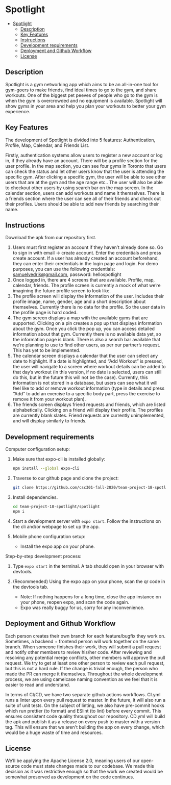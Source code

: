 # Spotlight

- [Spotlight](#spotlight)
  - [Description](#description)
  - [Key Features](#key-features)
  - [Instructions](#instructions)
  - [Development requirements](#development-requirements)
  - [Deployment and Github Workflow](#deployment-and-github-workflow)
  - [License](#license)

## Description

Spotlight is a gym networking app which aims to be an all-in-one tool for gym-goers to make friends, find ideal times to go to the gym, and share workouts. One of the biggest pet peeves of people who go to the gym is when the gym is overcrowded and no equipment is available. Spotlight will show gyms in your area and help you plan your workouts to better your gym experience.

## Key Features

The development of Spotlight is divided into 5 features: Authentication, Profile, Map, Calendar, and Friends List.

Firstly, authentication systems allow users to register a new account or log in, if they already have an account. There will be a profile section for the user profile. In the map section, you can see four gyms in Toronto that users can check the status and let other users know that the user is attending the specific gym. After clicking a specific gym, the user will be able to see other users that are at the gym and the age range etc.. The user will also be able to checkout other users by using search bar on the map screen. In the calendar section, users can add workouts and name it themselves. There is a friends section where the user can see all of their friends and check out their profiles. Users should be able to add new friends by searching their name. 

## Instructions

Download the apk from our repository first.

1. Users must first register an account if they haven’t already done so. Go to sign in with email -> create account. Enter the credentials and press create account. If a user has already created an account beforehand, they can enter their credentials in the login page and login. For demo purposes, you can use the following credentials: samuelvedrik@gmail.com, password: hellospotlight
2. Once logged in, there are 4 screens that are available. Profile, map, calendar, friends. The profile screen is currently a mock of what we’re imagining the future profile screen to look like. 
3. The profile screen will display the information of the user. Includes their profile image, name, gender, age and a short description about themselves. Currently there is no data for the profile. So the user data in the profile page is hard coded.
4. The gym screen displays a map with the available gyms that are supported. Clicking on a pin creates a pop up that displays information about the gym. Once you click the pop up, you can access detailed information about that gym. Currently there is no available data yet, so the information page is blank. There is also a search bar available that we’re planning to use to find other users, as per our partner’s request. This has yet to be implemented.
5. The calendar screen displays a calendar that the user can select any date to highlight. If a date is highlighted, and “Add Workout” is pressed, the user will navigate to a screen where workout details can be added to that day’s workout (in this version, if no date is selected, users can still do this, but in the future this will not be the case). Currently, this information is not stored in a database, but users can see what it will feel like to add or remove workout information (type in details and press “Add” to add an exercise to a specific body part, press the exercise to remove it from your workout plan).
6. The friends screen displays friend requests and friends, which are listed alphabetically. Clicking on a friend will display their profile. The profiles are currently blank slates. Friend requests are currently unimplemented, and will display similarly to friends.

## Development requirements

Computer configuration setup:

1. Make sure that expo-cli is installed globally:

   ```bash
   npm install --global expo-cli
   ```

2. Traverse to our github page and clone the project:

    ```bash
    git clone https://github.com/csc301-fall-2020/team-project-18-spotlight
    ```

3. Install dependencies.

    ```bash
    cd team-project-18-spotlight/spotlight
    npm i
    ```

4. Start a development server with ``expo start``. Follow the instructions on the cli and/or webpage to set up the app.

5. Mobile phone configuration setup:

    - Install the expo app on your phone.

Step-by-step development process:

1. Type ``expo start`` in the terminal. A tab should open in your browser with devtools.
2. (Recommended) Using the expo app on your phone, scan the qr code in the devtools tab.

    - Note: If nothing happens for a long time, close the app instance on your phone, reopen expo, and scan the code again.
    - Expo was really buggy for us, sorry for any inconvenience.

 ## Deployment and Github Workflow

Each person creates their own branch for each feature/bugfix they work on. Sometimes, a backend + frontend person will work together on the same branch.
When someone finishes their work, they will submit a pull request and notify other members to review his/her code. After reviewing and resolving any potential merge conflicts, other members will approve the pull request. We try to get at least one other person to review each pull request, but this is not a hard rule. If the change is trivial enough, the person who made the PR can merge it themselves. Throughout the whole development process, we are using camelcase naming convention as we feel that it is easier to read and understand.

In terms of CI/CD, we have two separate github actions workflows. 
CI.yml runs a linter upon every pull request to master. In the future, it will also run a suite of unit tests. On the subject of linting, we also have pre-commit hooks which run prettier (to format) and ESlint (to lint) before every commit. This ensures consistent code quality throughout our repository.
CD.yml will build the apk and publish it as a release on every push to master with a version tag. This will ensure that we aren't building the app on every change, which would be a huge waste of time and resources. 

## License

We’ll be applying the Apache License 2.0, meaning users of our open-source code must state changes made to our codebase. We made this decision as it was restrictive enough so that the work we created would be somewhat preserved as development on the code continues.

